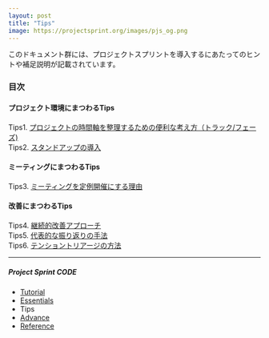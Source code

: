 ```yaml
---
layout: post
title: "Tips"
image: https://projectsprint.org/images/pjs_og.png
---
```


このドキュメント群には、プロジェクトスプリントを導入するにあたってのヒントや補足説明が記載されています。

### 目次

#### プロジェクト環境にまつわるTips
Tips1. [プロジェクトの時間軸を整理するための便利な考え方（トラック/フェーズ)](tips1.md)<br>
Tips2. [スタンドアップの導入](Tips2.md)

#### ミーティングにまつわるTips
Tips3. [ミーティングを定例開催にする理由](tips3.md)

#### 改善にまつわるTips
Tips4. [継続的改善アプローチ](tips4.md)<br>
Tips5. [代表的な振り返りの手法](tips5.md)<br>
Tips6. [テンショントリアージの方法](Tips6.md)

---

##### Project Sprint CODE
- [Tutorial](../tutorial/index.md)
- [Essentials](../essentials.md)
- Tips
- [Advance](../advance.md)
- [Reference](../reference.md)
